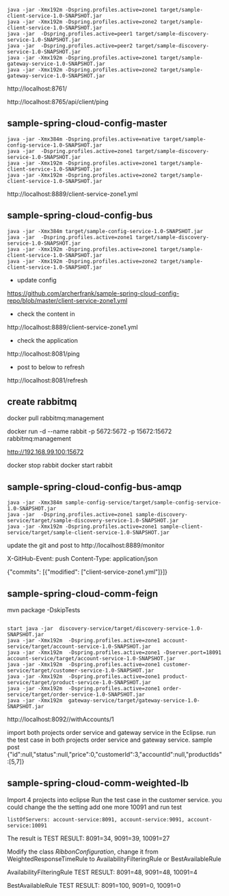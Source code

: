 ``` CMD
java -jar -Xmx192m -Dspring.profiles.active=zone1 target/sample-client-service-1.0-SNAPSHOT.jar
java -jar -Xmx192m -Dspring.profiles.active=zone2 target/sample-client-service-1.0-SNAPSHOT.jar
java -jar  -Dspring.profiles.active=peer1 target/sample-discovery-service-1.0-SNAPSHOT.jar
java -jar  -Dspring.profiles.active=peer2 target/sample-discovery-service-1.0-SNAPSHOT.jar
java -jar -Xmx192m -Dspring.profiles.active=zone1 target/sample-gateway-service-1.0-SNAPSHOT.jar
java -jar -Xmx192m -Dspring.profiles.active=zone2 target/sample-gateway-service-1.0-SNAPSHOT.jar
```

http://localhost:8761/

http://localhost:8765/api/client/ping

## sample-spring-cloud-config-master

```
java -jar -Xmx384m -Dspring.profiles.active=native target/sample-config-service-1.0-SNAPSHOT.jar
java -jar  -Dspring.profiles.active=zone1 target/sample-discovery-service-1.0-SNAPSHOT.jar
java -jar -Xmx192m -Dspring.profiles.active=zone1 target/sample-client-service-1.0-SNAPSHOT.jar
java -jar -Xmx192m -Dspring.profiles.active=zone2 target/sample-client-service-1.0-SNAPSHOT.jar
```

http://localhost:8889/client-service-zone1.yml


## sample-spring-cloud-config-bus

```
java -jar -Xmx384m target/sample-config-service-1.0-SNAPSHOT.jar
java -jar  -Dspring.profiles.active=zone1 target/sample-discovery-service-1.0-SNAPSHOT.jar
java -jar -Xmx192m -Dspring.profiles.active=zone1 target/sample-client-service-1.0-SNAPSHOT.jar
java -jar -Xmx192m -Dspring.profiles.active=zone2 target/sample-client-service-1.0-SNAPSHOT.jar
```

- update config 

https://github.com/archerfrank/sample-spring-cloud-config-repo/blob/master/client-service-zone1.yml
- check the content in 

 http://localhost:8889/client-service-zone1.yml

- check the application

http://localhost:8081/ping

- post to below to refresh

http://localhost:8081/refresh

## create rabbitmq

docker pull rabbitmq:management

docker run -d --name rabbit -p 5672:5672 -p 15672:15672 rabbitmq:management

http://192.168.99.100:15672

docker stop rabbit
docker start rabbit

## sample-spring-cloud-config-bus-amqp

```
java -jar -Xmx384m sample-config-service/target/sample-config-service-1.0-SNAPSHOT.jar
java -jar  -Dspring.profiles.active=zone1 sample-discovery-service/target/sample-discovery-service-1.0-SNAPSHOT.jar
java -jar -Xmx192m -Dspring.profiles.active=zone1 sample-client-service/target/sample-client-service-1.0-SNAPSHOT.jar
```

update the git and post to 
http://localhost:8889/monitor

X-GitHub-Event: push
Content-Type: application/json

{"commits": [{"modified": ["client-service-zone1.yml"]}]}

## sample-spring-cloud-comm-feign
mvn package -DskipTests

```

start java -jar  discovery-service/target/discovery-service-1.0-SNAPSHOT.jar
java -jar -Xmx192m  -Dspring.profiles.active=zone1 account-service/target/account-service-1.0-SNAPSHOT.jar
java -jar -Xmx192m  -Dspring.profiles.active=zone1 -Dserver.port=18091 account-service/target/account-service-1.0-SNAPSHOT.jar
java -jar -Xmx192m  -Dspring.profiles.active=zone1 customer-service/target/customer-service-1.0-SNAPSHOT.jar
java -jar -Xmx192m  -Dspring.profiles.active=zone1 product-service/target/product-service-1.0-SNAPSHOT.jar
java -jar -Xmx192m  -Dspring.profiles.active=zone1 order-service/target/order-service-1.0-SNAPSHOT.jar
java -jar -Xmx192m  gateway-service/target/gateway-service-1.0-SNAPSHOT.jar
```

http://localhost:8092//withAccounts/1

import both projects order service and gateway service in the Eclipse.
run the test case in both projects order service and gateway service.
sample post {"id":null,"status":null,"price":0,"customerId":3,"accountId":null,"productIds":[5,7]}


## sample-spring-cloud-comm-weighted-lb
Import 4 projects into eclipse
Run the test case in the customer service.
you could change the the setting add one more 10091 and run test
```
listOfServers: account-service:8091, account-service:9091, account-service:10091
```
The result is TEST RESULT: 8091=34, 9091=39, 10091=27

Modify the class *RibbonConfiguration*, change it from WeightedResponseTimeRule to AvailabilityFilteringRule or BestAvailableRule

AvailabilityFilteringRule
TEST RESULT: 8091=48, 9091=48, 10091=4

BestAvailableRule
TEST RESULT: 8091=100, 9091=0, 10091=0
 